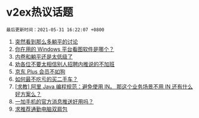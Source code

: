# v2ex热议话题

`最后更新时间：2021-05-31 16:22:07 +0800`

1. [突然看到那么多躺平的讨论](https://www.v2ex.com/t/780189)
1. [你在用的 Windows 平台看图软件是哪个？](https://www.v2ex.com/t/780221)
1. [内卷和躺平还是太低级了](https://www.v2ex.com/t/780273)
1. [劝各位不要太相信别人招聘内推说的不加班](https://www.v2ex.com/t/780182)
1. [京东 Plus 会员不如狗](https://www.v2ex.com/t/780303)
1. [如何最不吃亏的买二手车？](https://www.v2ex.com/t/780245)
1. [[求教] 阿里 Java 编程规范：避免使用 IN。 那这个业务场景不用 IN 还有什么好方案么？](https://www.v2ex.com/t/780277)
1. [一加手机的官方消息推送好用吗？](https://www.v2ex.com/t/780167)
1. [求推荐通勤电脑双肩包](https://www.v2ex.com/t/780203)

